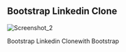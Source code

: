 ## Bootstrap Linkedin Clone
![Screenshot_2](https://user-images.githubusercontent.com/108146039/185980697-d3f9b543-9113-41c6-91fc-c916f9222cfc.png)

Bootstrap Linkedin Clonewith Bootstrap
